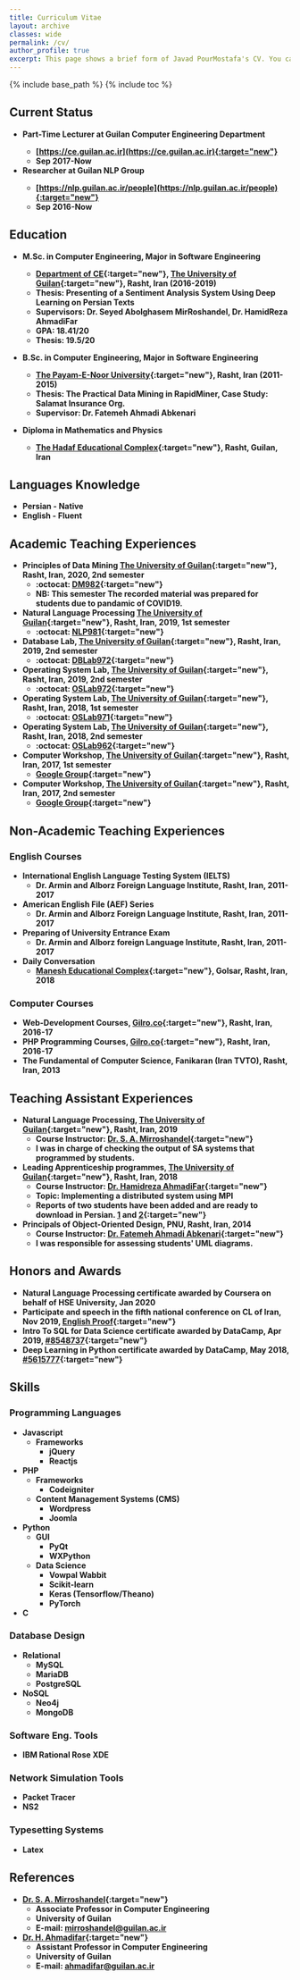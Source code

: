 ```yaml
---
title: Curriculum Vitae
layout: archive
classes: wide
permalink: /cv/
author_profile: true
excerpt: This page shows a brief form of Javad PourMostafa's CV. You can also find some relevant information like involving projects, teaching experiences, education, language knowledge, programming skills and so on.
---
```

{% include base_path %}
{% include toc %}
## Current Status
*   <b>Part-Time Lecturer at Guilan Computer Engineering Department
    *   [https://ce.guilan.ac.ir](https://ce.guilan.ac.ir){:target="new"}
    *   Sep 2017-Now
*   <b>Researcher at Guilan NLP Group
    *   [https://nlp.guilan.ac.ir/people](https://nlp.guilan.ac.ir/people){:target="new"}
    *   Sep 2016-Now

## Education
*   <b>M.Sc. in Computer Engineering, Major in Software Engineering</b>
    *   [Department of CE](http://ce.guilan.ac.ir/){:target="new"}, [The University of Guilan](http://guilan.ac.ir/en/){:target="new"}, Rasht, Iran (2016-2019)
    *   Thesis: Presenting of a Sentiment Analysis System Using Deep Learning on Persian Texts
    *   Supervisors: Dr. Seyed Abolghasem MirRoshandel, Dr. HamidReza AhmadiFar
    *   GPA: 18.41/20
    *   Thesis: 19.5/20

*   <b>B.Sc. in Computer Engineering, Major in Software Engineering</b>
    *   [The Payam-E-Noor University](http://en.pnu.ac.ir/Portal/Home/){:target="new"}, Rasht, Iran (2011-2015)
    *   Thesis: The Practical Data Mining in RapidMiner, Case Study: Salamat Insurance Org.
    *   Supervisor: Dr. Fatemeh Ahmadi Abkenari

*   <b>Diploma in Mathematics and Physics</b>
    *   [The Hadaf Educational Complex](http://hadafec.sams.ir){:target="new"}, Rasht, Guilan, Iran

## Languages Knowledge
*   Persian - Native
*   English - Fluent

## Academic Teaching Experiences
*   Principles of Data Mining [The University of Guilan](http://ce.guilan.ac.ir){:target="new"}, Rasht, Iran, 2020, 2nd semester
    *   :octocat: [DM982](#){:target="new"}
    *    NB: This semester The recorded material was prepared for students due to pandamic of COVID19.
*   Natural Language Processing [The University of Guilan](http://ce.guilan.ac.ir){:target="new"}, Rasht, Iran, 2019, 1st semester
    *   :octocat: [NLP981](https://github.com/JoyeBright/NLP981){:target="new"}
*   Database Lab, [The University of Guilan](http://ce.guilan.ac.ir){:target="new"}, Rasht, Iran, 2019, 2nd semester
    *   :octocat: [DBLab972](https://github.com/JoyeBright/DBLab){:target="new"}
*   Operating System Lab, [The University of Guilan](http://ce.guilan.ac.ir){:target="new"}, Rasht, Iran, 2019, 2nd semester
    *   :octocat: [OSLab972](https://github.com/JoyeBright/OSLab){:target="new"}
*   Operating System Lab, [The University of Guilan](http://ce.guilan.ac.ir){:target="new"}, Rasht, Iran, 2018, 1st semester
    *   :octocat: [OSLab971](https://github.com/JoyeBright/OSLab){:target="new"}
*   Operating System Lab, [The University of Guilan](http://ce.guilan.ac.ir){:target="new"}, Rasht, Iran, 2018, 2nd semester
    *   :octocat: [OSLab962](https://github.com/JoyeBright/OSLab){:target="new"}
*   Computer Workshop, [The University of Guilan](http://ce.guilan.ac.ir){:target="new"}, Rasht, Iran, 2017, 1st semester
    *   <i class="fab fa-google"></i> [Google Group](https://groups.google.com/forum/#!forum/clab961){:target="new"}
*   Computer Workshop, [The University of Guilan](http://ce.guilan.ac.ir){:target="new"}, Rasht, Iran, 2017, 2nd semester
    *   <i class="fab fa-google"></i> [Google Group](https://groups.google.com/forum/#!forum/clab952){:target="new"}

## Non-Academic Teaching Experiences
### English Courses
*   International English Language Testing System (IELTS)
    *   Dr. Armin and Alborz Foreign Language Institute, Rasht, Iran, 2011-2017
*   American English File (AEF) Series
    *   Dr. Armin and Alborz Foreign Language Institute, Rasht, Iran, 2011-2017
*   Preparing of University Entrance Exam
    *   Dr. Armin and Alborz foreign Language Institute, Rasht, Iran, 2011-2017
*   Daily Conversation
    *   [Manesh Educational Complex](http://maneshsch.com){:target="new"}, Golsar, Rasht, Iran, 2018

### Computer Courses
*   Web-Development Courses, [Gilro.co](http://gilro.net){:target="new"}, Rasht, Iran, 2016-17
*   PHP Programming Courses, [Gilro.co](http://gilro.net){:target="new"}, Rasht, Iran, 2016-17
*   The Fundamental of Computer Science, Fanikaran (Iran TVTO), Rasht, Iran, 2013

## Teaching Assistant Experiences
*   Natural Language Processing, [The University of Guilan](http://ce.guilan.ac.ir){:target="new"}, Rasht, Iran, 2019
    *   Course Instructor: [Dr. S. A. Mirroshandel](https://nlp.guilan.ac.ir/mirroshandel){:target="new"}
    *   I was in charge of checking the output of SA systems that programmed by students.
*   Leading Apprenticeship programmes, [The University of Guilan](http://ce.guilan.ac.ir){:target="new"}, Rasht, Iran, 2018
    *   Course Instructor: [Dr. Hamidreza AhmadiFar](https://staff.guilan.ac.ir/ahmadifar/){:target="new"}
    *   Topic: Implementing a distributed system using MPI
    *   Reports of two students have been added and are ready to download in Persian. [1](/assets/files/apprenticeship-1.pdf) and [2](/assets/files/apprenticeship-2.pdf){:target="new"}
*   Principals of Object-Oriented Design, PNU, Rasht, Iran, 2014
    *   Course Instructor: [Dr. Fatemeh Ahmadi Abkenari](https://www.researchgate.net/profile/Fatemeh_Ahmadi-Abkenari2){:target="new"}
    *   I was responsible for assessing students' UML diagrams.

    
## Honors and Awards
* Natural Language Processing certificate awarded by Coursera on behalf of HSE University, Jan 2020
* Participate and speech in the fifth national conference on CL of Iran, Nov 2019, [English Proof](/assets/files/CLConference-English.pdf){:target="new"}     
* Intro To SQL for Data Science certificate awarded by DataCamp, Apr 2019, [#8548737](/assets/files/8548737.pdf){:target="new"}
* Deep Learning in Python certificate awarded by DataCamp, May 2018, [#5615777](/assets/files/5615777.pdf){:target="new"}
    
## Skills
### Programming Languages
*   Javascript
    *   Frameworks
        *   jQuery
        *   Reactjs
*   PHP
    *   Frameworks
        *   Codeigniter 
    *   Content Management Systems (CMS)
        *   Wordpress
        *   Joomla
*   Python
    *   GUI
        *   PyQt
        *   WXPython
    *   Data Science
        *   Vowpal Wabbit
        *   Scikit-learn
        *   Keras (Tensorflow/Theano) 
        *   PyTorch
*   C

### Database Design
*   Relational
    *   MySQL   
    *   MariaDB
    *   PostgreSQL
*   NoSQL
    *   Neo4j
    *   MongoDB

### Software Eng. Tools
*   IBM Rational Rose XDE

### Network Simulation Tools
*   Packet Tracer
*   NS2

### Typesetting Systems
*   Latex

## References
*   <b>[Dr. S. A. Mirroshandel](https://nlp.guilan.ac.ir/mirroshandel){:target="new"}</b>
    *   Associate Professor in Computer Engineering
    *   University of Guilan
    *   E-mail: mirroshandel@guilan.ac.ir
*   <b>[Dr. H. Ahmadifar](https://staff.guilan.ac.ir/ahmadifar/index.php?a=0&lg=1){:target="new"}</b>
    *   Assistant Professor in Computer Engineering
    *   University of Guilan
    *   E-mail: ahmadifar@guilan.ac.ir
